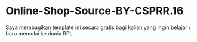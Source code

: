 # Online-Shop-Source-BY-CSPRR.16
Saya membagikan template ini secara gratis bagi kalian yang ingin belajar / baru memulai ke dunia RPL

